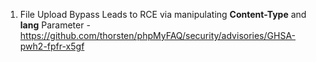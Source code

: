 1. File Upload Bypass Leads to RCE via manipulating **Content-Type** and **lang** Parameter - https://github.com/thorsten/phpMyFAQ/security/advisories/GHSA-pwh2-fpfr-x5gf
<br>
